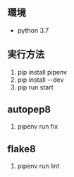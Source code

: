 ## 環境
- python 3.7

## 実行方法
1. pip install pipenv
2. pip install --dev
3. pip run start

## autopep8
1. pipenv run fix

## flake8
1. pipenv run lint